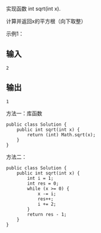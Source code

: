 实现函数 int sqrt(int x).

计算并返回x的平方根（向下取整）



示例1：

## 输入

```
2
```

## 输出

```
1
```



方法一：库函数

````
public class Solution {
    public int sqrt(int x) {
        return (int) Math.sqrt(x);
    }
}
````



方法二：

````
public class Solution {
    public int sqrt(int x) {
        int i = 1;
        int res = 0;
        while (x >= 0) {
            x -= i;
            res++;
            i += 2;
        }
        return res - 1;
    }
}
````



